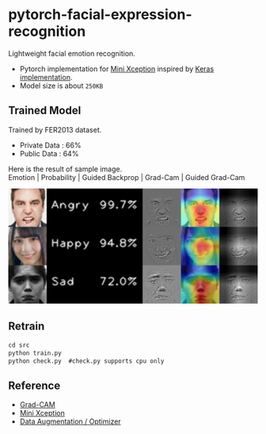 # pytorch-facial-expression-recognition

Lightweight facial emotion recognition.

* Pytorch implementation for [Mini Xception](https://arxiv.org/pdf/1710.07557.pdf) inspired by [Keras implementation](https://github.com/oarriaga/face_classification).
* Model size is about `250KB`

## Trained Model

Trained by FER2013 dataset.

* Private Data : 66%
* Public Data : 64%

Here is the result of sample image.  
Emotion | Probability | Guided Backprop | Grad-Cam | Guided Grad-Cam

<img src="./test/guided_gradcam.jpg">

## Retrain

```
cd src
python train.py
python check.py  #check.py supports cpu only
```

## Reference

* [Grad-CAM](https://github.com/kazuto1011/grad-cam-pytorch)
* [Mini Xception](https://github.com/oarriaga/face_classification)
* [Data Augmentation / Optimizer](https://github.com/WuJie1010/Facial-Expression-Recognition.Pytorch)
